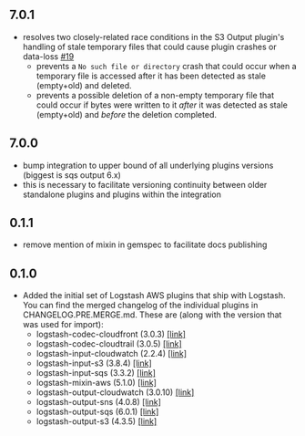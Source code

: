 ## 7.0.1
  - resolves two closely-related race conditions in the S3 Output plugin's handling of stale temporary files that could cause plugin crashes or data-loss [#19](https://github.com/logstash-plugins/logstash-integration-aws/pull/19)
    - prevents a `No such file or directory` crash that could occur when a temporary file is accessed after it has been detected as stale (empty+old) and deleted.
    - prevents a possible deletion of a non-empty temporary file that could occur if bytes were written to it _after_ it was detected as stale (empty+old) and _before_ the deletion completed.

## 7.0.0
  - bump integration to upper bound of all underlying plugins versions (biggest is sqs output 6.x)
  - this is necessary to facilitate versioning continuity between older standalone plugins and plugins within the integration

## 0.1.1
  - remove mention of mixin in gemspec to facilitate docs publishing

## 0.1.0

* Added the initial set of Logstash AWS plugins that ship with Logstash.
  You can find the merged changelog of the individual plugins in CHANGELOG.PRE.MERGE.md.
  These are (along with the version that was used for import):
  - logstash-codec-cloudfront (3.0.3) [[link]](CHANGELOG.PRE.MERGE.md#changelog---logstash-input-cloudwatch)
  - logstash-codec-cloudtrail (3.0.5) [[link]](CHANGELOG.PRE.MERGE.md#changelog---logstash-codec-cloudtrail)
  - logstash-input-cloudwatch (2.2.4) [[link]](CHANGELOG.PRE.MERGE.md#changelog---logstash-input-cloudwatch)
  - logstash-input-s3 (3.8.4) [[link]](CHANGELOG.PRE.MERGE.md#changelog---logstash-input-s3)
  - logstash-input-sqs (3.3.2) [[link]](CHANGELOG.PRE.MERGE.md#changelog---logstash-input-sqs)
  - logstash-mixin-aws (5.1.0) [[link]](CHANGELOG.PRE.MERGE.md#changelog---logstash-mixin-aws)
  - logstash-output-cloudwatch (3.0.10) [[link]](CHANGELOG.PRE.MERGE.md#changelog---logstash-output-cloudwatch)
  - logstash-output-sns (4.0.8) [[link]](CHANGELOG.PRE.MERGE.md#changelog---logstash-output-sns)
  - logstash-output-sqs (6.0.1) [[link]](CHANGELOG.PRE.MERGE.md#changelog---logstash-output-sqs)
  - logstash-output-s3 (4.3.5) [[link]](CHANGELOG.PRE.MERGE.md#changelog---logstash-output-s3)
